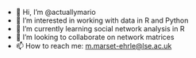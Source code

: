 - 👋 Hi, I’m @actuallymario
- 👀 I’m interested in working with data in R and Python
- 🌱 I’m currently learning social network analysis in R
- 💞️ I’m looking to collaborate on network matrices
- 📫 How to reach me: m.marset-ehrle@lse.ac.uk

<!---
actuallymario/actuallymario is a ✨ special ✨ repository because its `README.md` (this file) appears on your GitHub profile.
You can click the Preview link to take a look at your changes.
--->
